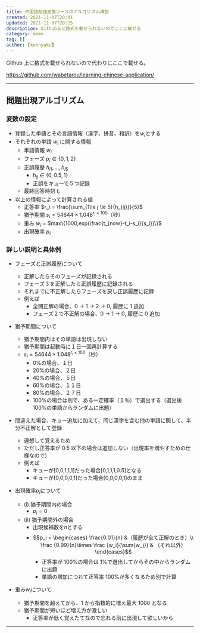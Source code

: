 ```yaml
---
title: 中国語勉強支援ツールのアルゴリズム構想
created: 2021-11-07T20:01
updated: 2021-11-07T20:25
description: Github上に数式を載せられないのでここに載せる
category: memo
tag: []
author: [konnyaku]
---
```


<script type="text/javascript" async src="https://cdnjs.cloudflare.com/ajax/libs/mathjax/2.7.7/MathJax.js?config=TeX-MML-AM_CHTML">
</script>
<script type="text/x-mathjax-config">
 MathJax.Hub.Config({
 tex2jax: {
 inlineMath: [['$', '$'] ],
 displayMath: [ ['$$','$$'], ["\\[","\\]"] ]
 }
 });
</script>

Github 上に数式を載せられないので代わりにここで載せる。

https://github.com/wabetarou/learning-chinese-application/

---

## 問題出現アルゴリズム

### 変数の設定

- 登録した単語とその言語情報（漢字、拼音、和訳）を$w_i$とする
- それぞれの単語 $w_i$ に関する情報
  - 単語情報 $w_i$
  - フェーズ $p_i \in \{0,1,2\}$
  - 正誤履歴 $h_{i1},...,h_{i5}$
    - $h_{ij} \in \{0,0.5,1\}$
    - 正誤をキューで５つ記録
  - 最終回答時刻 $t_i$
- 以上の情報によって計算される値
  - 正答率 $r_i = \frac{\sum_{1\le j \le 5}{h_{ij}}}{5}$
  - 猶予期間 $s_i = 54644 \times 1.048^{r_i \times 100}$（秒）
  - 重み $w_i$ = $max\{1000,exp(\frac{t_{now}-t_i-s_i}{s_i})\}$
  - 出現確率 $p_i$

### 詳しい説明と具体例

- フェーズと正誤履歴について

  - 正解したらそのフェーズが記録される
  - フェーズ３を正解したら正誤履歴に記録される
  - それまでに不正解したらフェーズを戻し正誤履歴に記録
  - 例えば
    - 全問正解の場合、0 -> 1 -> 2 -> 0, 履歴に 1 追加
    - フェーズ２で不正解の場合、0 -> 1 -> 0, 履歴に 0 追加

- 猶予期間について
  - 猶予期間内はその単語は出現しない
  - 猶予期間は起動時に１日一回再計算する
  - $s_i = 54644 \times 1.048^{r_i \times 100}$（秒）
    - 0%の場合、１日
    - 20%の場合、２日
    - 40%の場合、５日
    - 60%の場合、１１日
    - 80%の場合、２７日
    - 100%の場合は別で、ある一定確率（１％）で選出する（選出後 100%の単語からランダムに出題）
- 間違えた場合、キュー追加に加えて、同じ漢字を含む他の単語に関して、半分不正解として登録
  - 連想して覚えるため
  - ただし正答率が 0.5 以下の場合は追加しない（出現率を増やすための仕様なので）
  - 例えば
    - キューが[0,0,1,1,1]だった場合[0,1,1,1,0.5]となる
    - キューが[0,0,0,0,1]だった場合[0,0,0,0,1]のまま
- 出現確率$p_i$について
  - (i) 猶予期間内の場合
    - $p_i = 0$
  - (ii) 猶予期間外の場合
    - 出現候補数を$n$とする
    - $$p_i = \begin{cases} \frac{0.01}{n} &（履歴が全て正解のとき）\\ \frac {0.99}{n}\times \frac {w_i}{\sum{w_j}} & （それ以外）\end{cases}$$
      - 正答率が 100%の場合は 1%で選出してからその中からランダムに出題
      - 単語の増加につれて正答率 100%が多くなるため別で計算
- 重み$w_i$について
  - 猶予期間を超えてから、1 から指数的に増え最大 1000 となる
  - 猶予期間が短いほど増え方が激しい
    - 正答率が低く覚えたてなので忘れる前に出現して欲しいから

---
